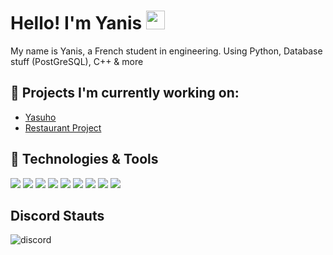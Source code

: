 # Hello! I'm Yanis <img src="https://raw.githubusercontent.com/MartinHeinz/MartinHeinz/master/wave.gif" width="30px">

My name is Yanis, a French student in engineering. Using Python, Database stuff (PostGreSQL), C++ & more

## 🚂 Projects I'm currently working on:

- [Yasuho](https://yasuho.xyz)
- [Restaurant Project](https://github.com/yaniswav/CESI-Restaurant)

## 🔧 Technologies & Tools
![](https://img.shields.io/badge/OS-Linux-informational?style=flat&logo=linux&logoColor=white&color=9053e9)
![](https://img.shields.io/badge/Code-Python-informational?style=flat&logo=python&logoColor=white&color=9053e9)
![](https://img.shields.io/badge/Code-C-informational?style=flat&logo=C&logoColor=white&color=9053e9)
![](https://img.shields.io/badge/Code-C++-informational?style=flat&logo=c%2B%2B&logoColor=white&color=9053e9)
![](https://img.shields.io/badge/Code-HTML-informational?style=flat&logoColor=white&color=9053e9&logo=html5)
![](https://img.shields.io/badge/Code-CSS-informational?style=flat&logoColor=white&color=9053e9&logo=css3)
![](https://img.shields.io/badge/Code-JavaScript-informational?style=flat&logo=javascript&logoColor=white&color=9053e9)
![](https://img.shields.io/badge/Shell-Bash-informational?style=flat&logo=gnu-bash&logoColor=white&color=9053e9)
![](https://img.shields.io/badge/Tools-PostgreSQL-informational?style=flat&logo=postgresql&logoColor=white&color=9053e9)

## Discord Stauts
![discord](https://discord.c99.nl/widget/theme-4/228895251576782858.png)
